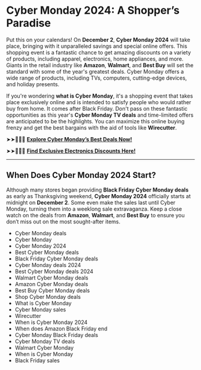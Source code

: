 # **Cyber Monday 2024: A Shopper’s Paradise**

Put this on your calendars! On **December 2**, **Cyber Monday 2024** will take place, bringing with it unparalleled savings and special online offers. This shopping event is a fantastic chance to get amazing discounts on a variety of products, including apparel, electronics, home appliances, and more. Giants in the retail industry like **Amazon**, **Walmart**, and **Best Buy** will set the standard with some of the year's greatest deals. Cyber Monday offers a wide range of products, including TVs, computers, cutting-edge devices, and holiday presents.

If you're wondering **what is Cyber Monday**, it's a shopping event that takes place exclusively online and is intended to satisfy people who would rather buy from home. It comes after Black Friday. Don't pass on these fantastic opportunities as this year's **Cyber Monday TV deals** and time-limited offers are anticipated to be the highlights. You can maximize this online buying frenzy and get the best bargains with the aid of tools like **Wirecutter**.  

➤➤🔴✅📱 **[Explore Cyber Monday’s Best Deals Now!](https://d2hhelp.online/cyber-monday-sales/)**  

➤➤🔴✅📱 **[Find Exclusive Electronics Discounts Here!](https://d2hhelp.online/cyber-monday-sales/)**  

---

## **When Does Cyber Monday 2024 Start?**

Although many stores began providing **Black Friday Cyber Monday deals** as early as Thanksgiving weekend, **Cyber Monday 2024** officially starts at midnight on **December 2**. Some even make the sales last until Cyber Monday, turning them into a weeklong sale extravaganza. Keep a close watch on the deals from **Amazon**, **Walmart**, and **Best Buy** to ensure you don’t miss out on the most sought-after items.

- Cyber Monday deals  
- Cyber Monday  
- Cyber Monday 2024  
- Best Cyber Monday deals  
- Black Friday Cyber Monday deals  
- Cyber Monday deals 2024  
- Best Cyber Monday deals 2024  
- Walmart Cyber Monday deals  
- Amazon Cyber Monday deals  
- Best Buy Cyber Monday deals  
- Shop Cyber Monday deals  
- What is Cyber Monday  
- Cyber Monday sales  
- Wirecutter  
- When is Cyber Monday 2024  
- When does Amazon Black Friday end  
- Cyber Monday Black Friday deals  
- Cyber Monday TV deals  
- Walmart Cyber Monday  
- When is Cyber Monday  
- Black Friday sales  
